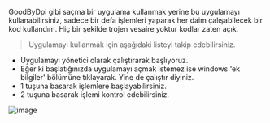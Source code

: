 GoodByDpi gibi saçma bir uygulama kullanmak yerine bu uygulamayı kullanabilirsiniz, sadece bir defa işlemleri yaparak her daim çalışabilecek bir kod kullandım. Hiç bir şekilde trojen vesaire yoktur kodlar zaten açık.

> Uygulamayı kullanmak için aşağıdaki listeyi takip edebilirsiniz.

- Uygulamayı yönetici olarak çalıştırarak başlıyoruz.
- Eğer ki başlatığınızda uygulamayı açmak istemez ise windows 'ek bilgiler' bölümüne tıklayarak. Yine de çalıştır diyiniz.
- 1 tuşuna basarak işlemlere başlayabilirsiniz.
- 2 tuşuna basarak işlemi kontrol edebilirsiniz.


![image](https://github.com/user-attachments/assets/c75892bb-bac9-47fe-9e60-994bf9c258a3)
